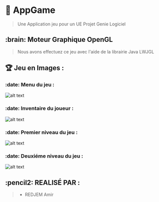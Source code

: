 # :snail: AppGame

> Une Application jeu pour un UE Projet Genie Logiciel

<h2> :brain: Moteur Graphique OpenGL</h2>

> Nous avons effectuez ce jeu avec l'aide de la librairie Java LWJGL 

<h2> 🏆 Jeu en Images :</h2>

<h3> :date: Menu du jeu :</h3>

![alt text](./git/imageMenu.PNG?raw=true)

<h3> :date: Inventaire du joueur :</h3>

![alt text](./git/imageInventaire.PNG?raw=true)

<h3> :date: Premier niveau du jeu :</h3>

![alt text](./git/imageNiveau1.PNG?raw=true)

<h3> :date: Deuxiéme niveau du jeu :</h3>

![alt text](./git/imageNiveau2.PNG?raw=true)

<h2> :pencil2: REALISÉ PAR : </h2>

> - REDJEM Amir
